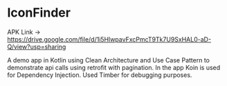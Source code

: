 # IconFinder
APK Link -> https://drive.google.com/file/d/1i5HlwpavFxcPmcT9Tk7U9SxHAL0-aD-Q/view?usp=sharing

A demo app in Kotlin using Clean Architecture and Use Case Pattern to demonstrate api calls using retrofit with pagination.
In the app Koin is used for Dependency Injection.
Used Timber for debugging purposes.
